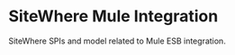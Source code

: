 SiteWhere Mule Integration
==========================

SiteWhere SPIs and model related to Mule ESB integration.
